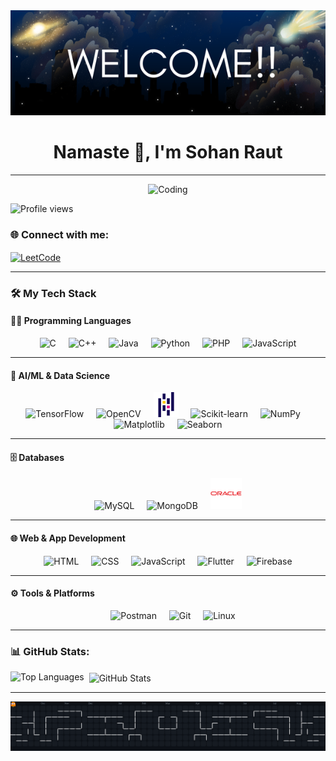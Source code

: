 <div align="center">
    <img src="https://github.com/SRx210/SRx210/blob/main/Github%20Banner.png" alt="GitHub Banner">
</div>

<h1 align="center">Namaste 🙏, I'm Sohan Raut</h1>

---

<div align="center">
    <img src="https://user-images.githubusercontent.com/74038190/225813708-98b745f2-7d22-48cf-9150-083f1b00d6c9.gif" alt="Coding" width="400px"/>
</div>

<p align="left">
    <img src="https://komarev.com/ghpvc/?username=srx210&label=Profile%20views&color=0e75b6&style=flat" alt="Profile views" />
</p>

### 🌐 Connect with me:
<a href="https://www.leetcode.com/srx_210" target="_blank">
    <img align="center" src="https://raw.githubusercontent.com/rahuldkjain/github-profile-readme-generator/master/src/images/icons/Social/leet-code.svg" alt="LeetCode" height="30" width="40" />
</a>

---

### 🛠️ My Tech Stack

#### 🧑‍💻 Programming Languages

<div align="center">
  <img src="https://skillicons.dev/icons?i=c" height="50" alt="C" />
  <img width="12" />
  <img src="https://skillicons.dev/icons?i=cpp" height="50" alt="C++" />
  <img width="12" />
  <img src="https://skillicons.dev/icons?i=java" height="50" alt="Java" />
  <img width="12" />
  <img src="https://skillicons.dev/icons?i=python" height="50" alt="Python" />
  <img width="12" />
  <img src="https://skillicons.dev/icons?i=php" height="50" alt="PHP" />
  <img width="12" />
  <img src="https://skillicons.dev/icons?i=js" height="50" alt="JavaScript" />
</div>

---

#### 🤖 AI/ML & Data Science

<div align="center">
  <img src="https://skillicons.dev/icons?i=tensorflow" height="50" alt="TensorFlow" />
  <img width="12" />
  <img src="https://skillicons.dev/icons?i=opencv" height="50" alt="OpenCV" />
  <img width="12" />
  <img src="https://raw.githubusercontent.com/devicons/devicon/master/icons/pandas/pandas-original.svg" height="40" alt="Pandas" />
  <img width="12" />
  <img src="https://upload.wikimedia.org/wikipedia/commons/0/05/Scikit_learn_logo_small.svg" height="40" alt="Scikit-learn" />
  <img width="12" />
  <img src="https://numpy.org/images/logo.svg" height="40" alt="NumPy" />
  <img width="12" />
  <img src="https://matplotlib.org/_static/images/logo2.svg" height="40" alt="Matplotlib" />
  <img width="12" />
  <img src="https://seaborn.pydata.org/_images/logo-mark-lightbg.svg" height="40" alt="Seaborn" />
</div>

---

#### 🗄️ Databases

<div align="center">
  <img src="https://skillicons.dev/icons?i=mysql" height="50" alt="MySQL" />
  <img width="12" />
  <img src="https://skillicons.dev/icons?i=mongodb" height="50" alt="MongoDB" />
  <img width="12" />
  <img src="https://raw.githubusercontent.com/devicons/devicon/master/icons/oracle/oracle-original.svg" height="50" alt="Oracle" />
</div>

---

#### 🌐 Web & App Development

<div align="center">
  <img src="https://skillicons.dev/icons?i=html" height="50" alt="HTML" />
  <img width="12" />
  <img src="https://skillicons.dev/icons?i=css" height="50" alt="CSS" />
  <img width="12" />
  <img src="https://skillicons.dev/icons?i=js" height="50" alt="JavaScript" />
  <img width="12" />
  <img src="https://skillicons.dev/icons?i=flutter" height="50" alt="Flutter" />
  <img width="12" />
  <img src="https://skillicons.dev/icons?i=firebase" height="50" alt="Firebase" />
</div>

---

#### ⚙️ Tools & Platforms

<div align="center">
  <img width="12" />
  <img src="https://skillicons.dev/icons?i=postman" height="50" alt="Postman" />
  <img width="12" />
  <img src="https://skillicons.dev/icons?i=git" height="50" alt="Git" />
  <img width="12" />
  <img src="https://skillicons.dev/icons?i=linux" height="50" alt="Linux" />
</div>

---

### 📊 GitHub Stats:
<p>
    <img align="left" src="https://github-readme-stats.vercel.app/api/top-langs?username=srx210&show_icons=true&locale=en&layout=compact" alt="Top Languages" />
</p>

<p>&nbsp;
    <img align="center" src="https://github-readme-stats.vercel.app/api?username=srx210&show_icons=true&locale=en" alt="GitHub Stats" />
</p>

---

![Pacman contribution graph - dark mode](https://raw.githubusercontent.com/SRx210/SRx210/output/pacman-contribution-graph-dark.svg)





